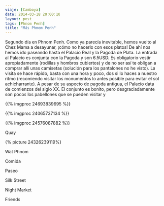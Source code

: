 ```yaml
---
viaje: [Camboya]
date: 2014-03-18 20:00:10
layout: post
tags: [Phnom Penh]
title: "Más Phnom Penh"
---
```

Segundo día en Phnom Penh. Como ya parecía inevitable, hemos vuelto al Chez Mama a desayunar, ¡cómo no hacerlo con esos platos! De ahí nos hemos ido paseando hasta el Palacio Real y la Pagoda de Plata. La entrada al Palacio es conjunta con la Pagoda y son 6.5USD. Es obligatorio vestir apropiadamente (rodillas y hombros cubiertos) y de no ser así te obligan a comprar allí unas camisetas (solución para los pantalones no he visto). La visita se hace rápido, basta con una hora y poco, dos si lo haces a nuestro ritmo (recomiendo visitar los monumentos lo antes posible para evitar el sol achicharrante). A pesar de su aspecto de pagoda antigua, el Palacio data de comienzos del siglo XX. El conjunto es bonito, pero desgraciadamente son pocos los pabellones que se pueden visitar y

{{% imgproc 24693839695 %}}

{{% imgproc 24065737134 %}}

{{% imgproc 24576087882 %}}

Quay

{% picture 24326239119%}

Wat Phnom

Comida

Paseo

Silk Street

Night Market

Friends